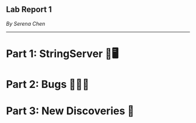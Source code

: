 ## Lab Report 1
*By Serena Chen*

---
# Part 1: StringServer 🧶🖥️

# Part 2: Bugs  🐛🐛🐛

# Part 3: New Discoveries 🔎
